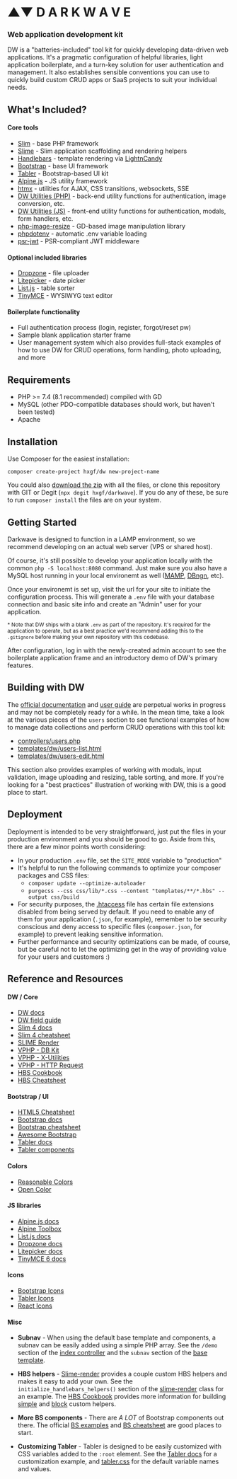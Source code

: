# ▲▼ D A R K W A V E

### Web application development kit

DW is a "batteries-included" tool kit for quickly developing data-driven web applications. It's a pragmatic configuration of helpful libraries, light application boilerplate, and a turn-key solution for user authentication and management. It also establishes sensible conventions you can use to quickly build custom CRUD apps or SaaS projects to suit your individual needs.


## What's Included?

#### Core tools

- [Slim](https://slimframework.com/) - base PHP framework
- [Slime](https://slime.technology/) - Slim application scaffolding and rendering helpers
- [Handlebars](https://handlebarsjs.com/) - template rendering via [LightnCandy](https://github.com/zordius/lightncandy)
- [Bootstrap](https://getbootstrap.com/) - base UI framework
- [Tabler](https://tabler.io/) - Bootstrap-based UI kit
- [Alpine.js](https://alpinejs.dev/) - JS utility framework
- [htmx](https://htmx.org//) - utilities for AJAX, CSS transitions, websockets, SSE
- [DW Utilities (PHP)](https://github.com/hxgf/dw-utilities-php) - back-end utility functions for authentication, image conversion, etc.
- [DW Utilities (JS)](https://github.com/hxgf/dw-utilities-js) - front-end utility functions for authentication, modals, form handlers, etc.
- [php-image-resize](https://github.com/gumlet/php-image-resize) - GD-based image manipulation library
- [phpdotenv](https://github.com/vlucas/phpdotenv) - automatic .env variable loading
- [psr-jwt](https://github.com/RobDWaller/psr-jwt) - PSR-compliant JWT middleware



#### Optional included libraries

- [Dropzone](https://www.dropzone.dev/) - file uploader
- [Litepicker](https://litepicker.com/) - date picker
- [List.js](https://listjs.com/) - table sorter
- [TinyMCE](https://github.com/tinymce/tinymce) - WYSIWYG text editor


#### Boilerplate functionality

- Full authentication process (login, register, forgot/reset pw)
- Sample blank application starter frame
- User management system which also provides full-stack examples of how to use DW for CRUD operations, form handling, photo uploading, and more



## Requirements
- PHP >= 7.4 (8.1 recommended) compiled with GD
- MySQL (other PDO-compatible databases should work, but haven't been tested)
- Apache


## Installation
Use Composer for the easiest installation:
```
composer create-project hxgf/dw new-project-name
```

You could also [download the zip](https://github.com/hxgf/darkwave/archive/refs/tags/0.6.0.zip) with all the files, or clone this repository with GIT or Degit (`npx degit hxgf/darkwave`). If you do any of these, be sure to run `composer install` the files are on your system.


## Getting Started
Darkwave is designed to function in a LAMP environment, so we recommend developing on an actual web server (VPS or shared host).

Of course, it's still possible to develop your application locally with the common `php -S localhost:8080` command. Just make sure you also have a MySQL host running in your local environemt as well ([MAMP](https://www.mamp.info/), [DBngn](https://github.com/TablePlus/DBngin), etc).

Once your environemt is set up, visit the url for your site to initiate the configuration process. This will generate a `.env` file with your database connection and basic site info and create an "Admin" user for your application.

<sub>* Note that DW ships with a blank `.env` as part of the repository. It's required for the application to operate, but as a best practice we'd recommend adding this to the `.gitignore` before making your own repository with this codebase.</sub>

After configuration, log in with the newly-created admin account to see the boilerplate application frame and an introductory demo of DW's primary features. 



## Building with DW
The [official documentation](https://darkwave.ltd/docs) and [user guide](https://darkwave.ltd/guide) are perpetual works in progress and may not be completely ready for a while. In the mean time, take a look at the various pieces of the `users` section to see functional examples of how to manage data collections and perform CRUD operations with this tool kit:

- [controllers/users.php](https://github.com/hxgf/darkwave/blob/master/controllers/dw/users.php)
- [templates/dw/users-list.html](https://github.com/hxgf/darkwave/blob/master/templates/dw/users-list.html)
- [templates/dw/users-edit.html](https://github.com/hxgf/darkwave/blob/master/templates/dw/users-edit.html)

This section also provides examples of working with modals, input validation, image uploading and resizing, table sorting, and more. If you're looking for a "best practices" illustration of working with DW, this is a good place to start.

## Deployment
Deployment is intended to be very straightforward, just put the files in your production environment and you should be good to go. Aside from this, there are a few minor points worth considering:

- In your production `.env` file, set the `SITE_MODE` variable to "production"
- It's helpful to run the following commands to optimize your composer packages and CSS files:
  - `composer update --optimize-autoloader`
  - `purgecss --css css/lib/*.css --content "templates/**/*.hbs" --output css/build`
- For security purposes, the [.htaccess](https://github.com/hxgf/darkwave/blob/master/.htaccess) file has certain file extensions disabled from being served by default. If you need to enable any of them for your application (`.json`, for example), remember to be security conscious and deny access to specific files (`composer.json`, for example) to prevent leaking sensitive information.
- Further performance and security optimizations can be made, of course, but be careful not to let the optimizing get in the way of providing value for your users and customers :)

## Reference and Resources












#### DW / Core

- [DW docs](https://darkwave.ltd/docs)
- [DW field guide](https://darkwave.ltd/guide)
- [Slim 4 docs](https://www.slimframework.com/docs/v4/)
- [Slim 4 cheatsheet](https://blog.programster.org/slim-4-cheatsheet)
- [SLIME Render](https://github.com/hxgf/slime-render)
- [VPHP - DB Kit](https://github.com/hxgf/dbkit)
- [VPHP - X-Utilities](https://github.com/hxgf/x-utilities)
- [VPHP - HTTP Request](https://github.com/hxgf/http-request)
- [HBS Cookbook](https://zordius.github.io/HandlebarsCookbook/)
- [HBS Cheatsheet](https://gist.github.com/nessthehero/4ea763350fc93100f002)




#### Bootstrap / UI

- [HTML5 Cheatsheet](https://www.wpkube.com/html5-cheat-sheet/)
- [Bootstrap docs](https://getbootstrap.com/docs)
- [Bootstrap cheatsheet](https://bootstrap-cheatsheet.themeselection.com/)
- [Awesome Bootstrap](https://github.com/awesome-bootstrap-org/awesome-bootstrap)
- [Tabler docs](https://tabler.io/docs/)
- [Tabler components](https://preview.tabler.io/)

#### Colors

- [Reasonable Colors](https://reasonable.work/colors/)
- [Open Color](https://yeun.github.io/open-color/)


#### JS libraries

- [Alpine.js docs](https://alpinejs.dev/start-here)
- [Alpine Toolbox](https://www.alpinetoolbox.com/)
- [List.js docs](https://listjs.com/)
- [Dropzone docs](https://docs.dropzone.dev/)
- [Litepicker docs](https://litepicker.com/)
- [TinyMCE 6 docs](https://www.tiny.cloud/docs/tinymce/6/)

#### Icons

- [Bootstrap Icons](https://icons.getbootstrap.com/)
- [Tabler Icons](https://tabler-icons.io/)
- [React Icons](https://react-icons.github.io/react-icons/)


#### Misc


- **Subnav** - When using the default base template and components, a subnav can be easily added using a simple PHP array. See the `/demo` section of the [index controller](https://github.com/hxgf/darkwave/blob/master/controllers/index.php) and the `subnav` section of the [base template](https://github.com/hxgf/darkwave/blob/master/templates/_layouts/base.html).

- **HBS helpers** - [Slime-render](https://github.com/hxgf/slime-render) provides a couple custom HBS helpers and makes it easy to add your own. See the `initialize_handlebars_helpers()` section of the [slime-render](https://github.com/hxgf/slime-render/blob/master/src/render.php) class for an example. The [HBS Cookbook](https://zordius.github.io/HandlebarsCookbook/) provides more information for building [simple](https://zordius.github.io/HandlebarsCookbook/0021-customhelper.html) and [block](https://zordius.github.io/HandlebarsCookbook/0022-blockhelper.html) custom helpers.

- **More BS components** - There are <em>A LOT</em> of Bootstrap components out there. The official [BS examples](https://getbootstrap.com/docs/5.3/examples/) and [BS cheatsheet](https://getbootstrap.com/docs/5.3/examples/cheatsheet/) are good places to start.

- **Customizing Tabler** - Tabler is designed to be easily customized with CSS variables added to the `:root` element. See the [Tabler docs](https://tabler.io/docs/getting-started/customize) for a customization example, and [tabler.css](https://github.com/tabler/tabler/blob/dev/dist/css/tabler.css) for the default variable names and values.

